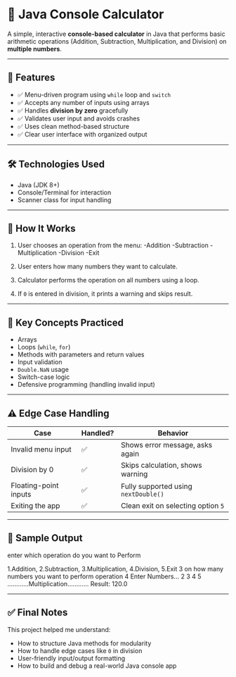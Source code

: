 # 🔢 Java Console Calculator

A simple, interactive **console-based calculator** in Java that performs basic arithmetic operations (Addition, Subtraction, Multiplication, and Division) on **multiple numbers**.

---

## 📌 Features

- ✅ Menu-driven program using `while` loop and `switch`
- ✅ Accepts any number of inputs using arrays
- ✅ Handles **division by zero** gracefully
- ✅ Validates user input and avoids crashes
- ✅ Uses clean method-based structure
- ✅ Clear user interface with organized output

---

## 🛠️ Technologies Used

- Java (JDK 8+)
- Console/Terminal for interaction
- Scanner class for input handling

---

## 🚀 How It Works

1. User chooses an operation from the menu:
    -Addition
    -Subtraction
    -Multiplication
    -Division
    -Exit

2. User enters how many numbers they want to calculate.
3. Calculator performs the operation on all numbers using a loop.
4. If `0` is entered in division, it prints a warning and skips result.

---

## 🧠 Key Concepts Practiced

- Arrays
- Loops (`while`, `for`)
- Methods with parameters and return values
- Input validation
- `Double.NaN` usage
- Switch-case logic
- Defensive programming (handling invalid input)

---

## ⚠️ Edge Case Handling

| Case                        | Handled? | Behavior                               |
|-----------------------------|----------|----------------------------------------|
| Invalid menu input          | ✅        | Shows error message, asks again       |
| Division by 0               | ✅        | Skips calculation, shows warning      |
| Floating-point inputs       | ✅        | Fully supported using `nextDouble()`  |
| Exiting the app             | ✅        | Clean exit on selecting option `5`    |

---

## 📝 Sample Output

enter which operation do you want to Perform

1.Addition, 2.Subtraction, 3.Multiplication, 4.Division, 5.Exit
3
on how many numbers you want to perform operation
4
Enter Numbers...
2
3
4
5
............Multiplication............
Result: 120.0

---

## ✅ Final Notes

This project helped me understand:
- How to structure Java methods for modularity
- How to handle edge cases like `0` in division
- User-friendly input/output formatting
- How to build and debug a real-world Java console app
